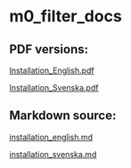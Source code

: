# m0_filter_docs

PDF versions:
--

[Installation_English.pdf](Installation_English.pdf)

[Installation_Svenska.pdf](Installation_Svenska.pdf)

Markdown source:
--

[installation_english.md](markdown-src/installation_english.md)

[installation_svenska.md](markdown-srcinstallation_svenska.md)
